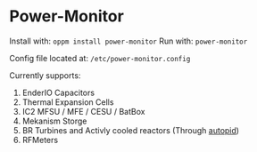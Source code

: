 # Power-Monitor
Install with: `oppm install power-monitor`
Run with: `power-monitor`

Config file located at: `/etc/power-monitor.config`

Currently supports:

1. EnderIO Capacitors
2. Thermal Expansion Cells
3. IC2 MFSU / MFE / CESU / BatBox
4. Mekanism Storge
5. BR Turbines and Activly cooled reactors (Through [autopid](https://github.com/OpenPrograms/SuPeRMiNoR2-Programs/tree/master/autopid))
6. RFMeters
